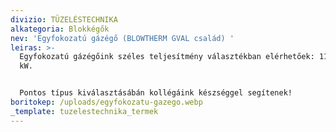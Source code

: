 ```yaml
---
divizio: TÜZELÉSTECHNIKA
alkategoria: Blokkégők
nev: 'Egyfokozatú gázégő (BLOWTHERM GVAL család) '
leiras: >-
  Egyfokozatú gázégőink széles teljesítmény választékban elérhetőek: 11 - 670
  kW.


  Pontos típus kiválasztásábán kollégáink készséggel segítenek!  
boritokep: /uploads/egyfokozatu-gazego.webp
_template: tuzelestechnika_termek
---
```


